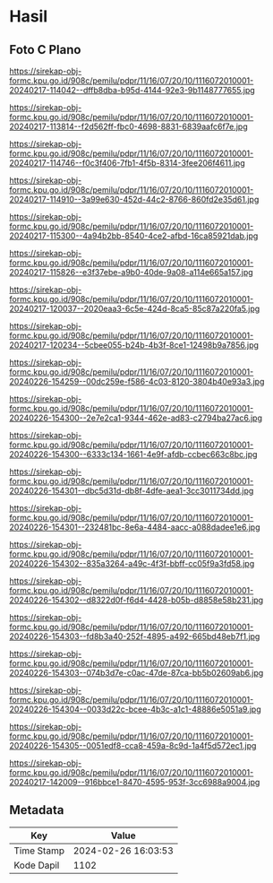 # Hasil

## Foto C Plano

https://sirekap-obj-formc.kpu.go.id/908c/pemilu/pdpr/11/16/07/20/10/1116072010001-20240217-114042--dffb8dba-b95d-4144-92e3-9b1148777655.jpg

https://sirekap-obj-formc.kpu.go.id/908c/pemilu/pdpr/11/16/07/20/10/1116072010001-20240217-113814--f2d562ff-fbc0-4698-8831-6839aafc6f7e.jpg

https://sirekap-obj-formc.kpu.go.id/908c/pemilu/pdpr/11/16/07/20/10/1116072010001-20240217-114746--f0c3f406-7fb1-4f5b-8314-3fee206f4611.jpg

https://sirekap-obj-formc.kpu.go.id/908c/pemilu/pdpr/11/16/07/20/10/1116072010001-20240217-114910--3a99e630-452d-44c2-8766-860fd2e35d61.jpg

https://sirekap-obj-formc.kpu.go.id/908c/pemilu/pdpr/11/16/07/20/10/1116072010001-20240217-115300--4a94b2bb-8540-4ce2-afbd-16ca85921dab.jpg

https://sirekap-obj-formc.kpu.go.id/908c/pemilu/pdpr/11/16/07/20/10/1116072010001-20240217-115826--e3f37ebe-a9b0-40de-9a08-a114e665a157.jpg

https://sirekap-obj-formc.kpu.go.id/908c/pemilu/pdpr/11/16/07/20/10/1116072010001-20240217-120037--2020eaa3-6c5e-424d-8ca5-85c87a220fa5.jpg

https://sirekap-obj-formc.kpu.go.id/908c/pemilu/pdpr/11/16/07/20/10/1116072010001-20240217-120234--5cbee055-b24b-4b3f-8ce1-12498b9a7856.jpg

https://sirekap-obj-formc.kpu.go.id/908c/pemilu/pdpr/11/16/07/20/10/1116072010001-20240226-154259--00dc259e-f586-4c03-8120-3804b40e93a3.jpg

https://sirekap-obj-formc.kpu.go.id/908c/pemilu/pdpr/11/16/07/20/10/1116072010001-20240226-154300--2e7e2ca1-9344-462e-ad83-c2794ba27ac6.jpg

https://sirekap-obj-formc.kpu.go.id/908c/pemilu/pdpr/11/16/07/20/10/1116072010001-20240226-154300--6333c134-1661-4e9f-afdb-ccbec663c8bc.jpg

https://sirekap-obj-formc.kpu.go.id/908c/pemilu/pdpr/11/16/07/20/10/1116072010001-20240226-154301--dbc5d31d-db8f-4dfe-aea1-3cc3011734dd.jpg

https://sirekap-obj-formc.kpu.go.id/908c/pemilu/pdpr/11/16/07/20/10/1116072010001-20240226-154301--232481bc-8e6a-4484-aacc-a088dadee1e6.jpg

https://sirekap-obj-formc.kpu.go.id/908c/pemilu/pdpr/11/16/07/20/10/1116072010001-20240226-154302--835a3264-a49c-4f3f-bbff-cc05f9a3fd58.jpg

https://sirekap-obj-formc.kpu.go.id/908c/pemilu/pdpr/11/16/07/20/10/1116072010001-20240226-154302--d8322d0f-f6d4-4428-b05b-d8858e58b231.jpg

https://sirekap-obj-formc.kpu.go.id/908c/pemilu/pdpr/11/16/07/20/10/1116072010001-20240226-154303--fd8b3a40-252f-4895-a492-665bd48eb7f1.jpg

https://sirekap-obj-formc.kpu.go.id/908c/pemilu/pdpr/11/16/07/20/10/1116072010001-20240226-154303--074b3d7e-c0ac-47de-87ca-bb5b02609ab6.jpg

https://sirekap-obj-formc.kpu.go.id/908c/pemilu/pdpr/11/16/07/20/10/1116072010001-20240226-154304--0033d22c-bcee-4b3c-a1c1-48886e5051a9.jpg

https://sirekap-obj-formc.kpu.go.id/908c/pemilu/pdpr/11/16/07/20/10/1116072010001-20240226-154305--0051edf8-cca8-459a-8c9d-1a4f5d572ec1.jpg

https://sirekap-obj-formc.kpu.go.id/908c/pemilu/pdpr/11/16/07/20/10/1116072010001-20240217-142009--916bbce1-8470-4595-953f-3cc6988a9004.jpg


## Metadata

| Key        | Value               |
| ---------- | ------------------- |
| Time Stamp | 2024-02-26 16:03:53 |
| Kode Dapil | 1102                |



